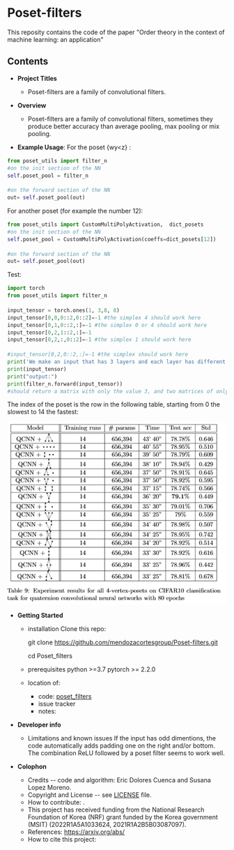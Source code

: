 # Poset-filters

This reposity contains the code of the paper "Order theory in the context of machine learning: an application"

## Contents


* **Project Titles**
  - Poset-filters are a family of convolutional filters.

* **Overview**
  - Poset-filters are a family of convolutional filters, sometimes they produce better accuracy than average pooling, max pooling or mix pooling.

    
 
* **Example Usage**: 
For the poset {w<x>y<z} :
```python
from poset_utils import filter_n 
#on the init section of the NN
self.poset_pool = filter_n

#on the forward section of the NN
out= self.poset_pool(out)
```
   
For another poset (for example the number 12):
```python
from poset_utils import CustomMultiPolyActivation,  dict_posets
#on the init section of the NN
self.poset_pool = CustomMultiPolyActivation(coeffs=dict_posets[12])

#on the forward section of the NN
out= self.poset_pool(out)
```

Test:
```python
import torch
from poset_utils import filter_n 

input_tensor = torch.ones(1, 3,8, 8)
input_tensor[0,0,0::2,0::2]=-1 #the simplex 4 should work here
input_tensor[0,1,0::2,:]=-1 #the simplex 0 or 4 should work here
input_tensor[0,2,1::2,:]=-1
input_tensor[0,2,:,0::2]=-1 #the simplex 1 should work here

#input_tensor[0,2,0::2,:]=-1 #the simplex should work here
print('We make an input that has 3 layers and each layer has different patterns.')
print(input_tensor)
print("output:")
print(filter_n.forward(input_tensor))
#should return a matrix with only the value 3, and two matrices of only 1's.
```


The index of the poset is the row in the following table, starting from 0 the slowest to 14 the fastest:

  ![standart](img/table.png)


* **Getting Started**
  - installation
    Clone this repo:
 
    git clone https://github.com/mendozacortesgroup/Poset-filters.git

    cd Poset_filters

  - prerequisites
    python >=3.7
    pytorch >= 2.2.0

  - location of:
    - code: [poset_filters](somelink)
    - issue tracker
    - notes:



* **Developer info**
  - Limitations and known issues
    If the input has odd dimentions, the code automatically adds padding one on the right and/or bottom.
    The combination ReLU followed by a poset filter seems to work well.

* **Colophon**
  - Credits -- code and algorithm: Eric Dolores Cuenca and Susana Lopez Moreno.
  - Copyright and License -- see [LICENSE](somefile) file.
  - How to contribute: .
  - This project has received funding from the National Research Foundation of Korea (NRF) grant funded by the Korea government (MSIT) (2022R1A5A1033624, 2021R1A2B5B03087097).
  - References:  https://arxiv.org/abs/
  - How to cite this project:


